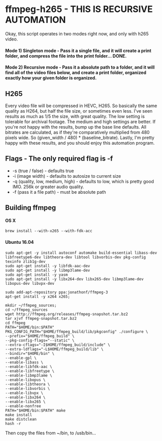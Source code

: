 # ffmpeg-h265 - THIS IS RECURSIVE AUTOMATION

Okay, this script operates in two modes right now, and only with h265 video.
####	Mode 1) Singleton mode - Pass it a single file, and it will create a print folder, and compress the file into the print folder... DONE.
####	Mode 2)	Recursive mode - Pass it a absolute path to a folder, and it will find all of the video files below, and create a print folder, organized exactly how your given folder is organized.

##	H265
Every video file will be compressed in HEVC, H265. So basically the same quality as H264, but half the file size, or sometimes even less. I've seen results as much as 1/5 the size, with great quality. The low setting is tolerable for archival footage. The medium and high settings are better. If you're not happy with the results, bump up the base line defaults. All bitrates are calculated, as if they're comparatively multiplied from 480 pixels wide. So (given_width / 480) * (baseline_bitrate). Lastly, I'm pretty happy with these results, and you should enjoy this automation program.

##	Flags - The only required flag is -f
*	-s (true / false) - defaults true
* -i (image width) - defaults to autosize to current size
* -q (quality, low, medium, high) - defaults to low, which is pretty good IMO. 256k or greater audio quality.
* -f (pass it a file path) - must be absolute path

##	Building ffmpeg
####	OS X
`brew install --with-x265 --with-fdk-acc`
####	Ubuntu 16.04
```sudo apt-get -y install cifs-util tmux vim iotop iftop htop openvpn
sudo apt-get -y install autoconf automake build-essential libass-dev libfreetype6-dev libtheora-dev libtool libvorbis-dev pkg-config texinfo zlib1g-dev
sudo apt-get install -y libfdk-aac-dev
sudo apt-get install -y libmp3lame-dev
sudo apt-get install -y yasm
sudo apt-get install -y libx264-dev libx265-dev libmp3lame-dev libopus-dev libvpx-dev

sudo add-apt-repository ppa:jonathonf/ffmpeg-3
apt-get install -y x264 x265;

mkdir ~/ffmpeg_sources;
cd ~/ffmpeg_sources
wget http://ffmpeg.org/releases/ffmpeg-snapshot.tar.bz2
tar xjvf ffmpeg-snapshot.tar.bz2
cd ffmpeg
PATH="$HOME/bin:$PATH" PKG_CONFIG_PATH="$HOME/ffmpeg_build/lib/pkgconfig" ./configure \
--prefix="$HOME/ffmpeg_build" \
--pkg-config-flags="--static" \
--extra-cflags="-I$HOME/ffmpeg_build/include" \
--extra-ldflags="-L$HOME/ffmpeg_build/lib" \
--bindir="$HOME/bin" \
--enable-gpl \
--enable-libass \
--enable-libfdk-aac \
--enable-libfreetype \
--enable-libmp3lame \
--enable-libopus \
--enable-libtheora \
--enable-libvorbis \
--enable-libvpx \
--enable-libx264 \
--enable-libx265 \
--enable-nonfree
PATH="$HOME/bin:$PATH" make
make install
make distclean
hash -r
```
Then copy the files from ~/bin, to /usb/bin...
